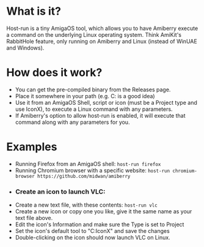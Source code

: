 # What is it?
Host-run is a tiny AmigaOS tool, which allows you to have Amiberry execute a command on the underlying Linux operating system. Think AmiKit's RabbitHole feature, only running on Amiberry and Linux (instead of WinUAE and Windows).

# How does it work?
* You can get the pre-compiled binary from the Releases page.
* Place it somewhere in your path (e.g. C: is a good idea)
* Use it from an AmigaOS Shell, script or icon (must be a Project type and use IconX), to execute a Linux command with any parameters.
* If Amiberry's option to allow host-run is enabled, it will execute that command along with any parameters for you.

# Examples
* Running Firefox from an AmigaOS shell: `host-run firefox`
* Running Chromium browser with a specific website: `host-run chromium-browser https://github.com/midwan/amiberry`
* ### Create an icon to launch VLC: 
* Create a new text file, with these contents: `host-run vlc`
* Create a new icon or copy one you like, give it the same name as your text file above.
* Edit the icon's Information and make sure the Type is set to Project
* Set the icon's default tool to "C:IconX" and save the changes
* Double-clicking on the icon should now launch VLC on Linux.
